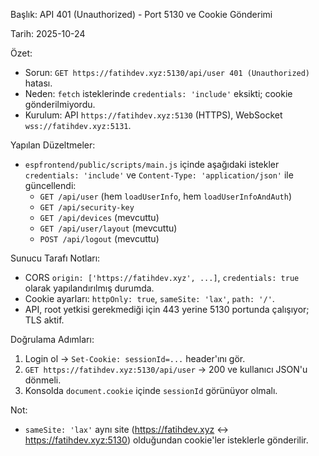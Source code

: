 Başlık: API 401 (Unauthorized) - Port 5130 ve Cookie Gönderimi

Tarih: 2025-10-24

Özet:
- Sorun: `GET https://fatihdev.xyz:5130/api/user 401 (Unauthorized)` hatası.
- Neden: `fetch` isteklerinde `credentials: 'include'` eksikti; cookie gönderilmiyordu.
- Kurulum: API `https://fatihdev.xyz:5130` (HTTPS), WebSocket `wss://fatihdev.xyz:5131`.

Yapılan Düzeltmeler:
- `espfrontend/public/scripts/main.js` içinde aşağıdaki istekler `credentials: 'include'` ve `Content-Type: 'application/json'` ile güncellendi:
  - `GET /api/user` (hem `loadUserInfo`, hem `loadUserInfoAndAuth`)
  - `GET /api/security-key`
  - `GET /api/devices` (mevcuttu)
  - `GET /api/user/layout` (mevcuttu)
  - `POST /api/logout` (mevcuttu)

Sunucu Tarafı Notları:
- CORS `origin: ['https://fatihdev.xyz', ...]`, `credentials: true` olarak yapılandırılmış durumda.
- Cookie ayarları: `httpOnly: true`, `sameSite: 'lax'`, `path: '/'`.
- API, root yetkisi gerekmediği için 443 yerine 5130 portunda çalışıyor; TLS aktif.

Doğrulama Adımları:
1) Login ol → `Set-Cookie: sessionId=...` header'ını gör.
2) `GET https://fatihdev.xyz:5130/api/user` → 200 ve kullanıcı JSON'u dönmeli.
3) Konsolda `document.cookie` içinde `sessionId` görünüyor olmalı.

Not:
- `sameSite: 'lax'` aynı site (https://fatihdev.xyz ↔ https://fatihdev.xyz:5130) olduğundan cookie'ler isteklerle gönderilir.



